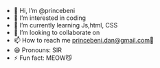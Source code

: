 - 👋 Hi, I’m @princebeni
- 👀 I’m interested in coding
- 🌱 I’m currently learning Js,html, CSS
- 💞️ I’m looking to collaborate on 
- 📫 How to reach me princebeni.dan@gmail.com🤙
- 😄 Pronouns: SIR
- ⚡ Fun fact: MEOW😼
